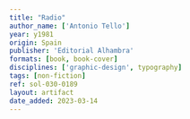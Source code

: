 ```yaml
---
title: "Radio"
author_name: ['Antonio Tello']
year: y1981
origin: Spain
publisher: 'Editorial Alhambra'
formats: [book, book-cover]
disciplines: ['graphic-design', typography]
tags: [non-fiction]
ref: sol-030-0189
layout: artifact
date_added: 2023-03-14
---
```

